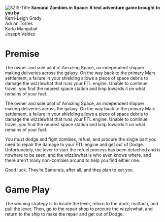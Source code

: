 ![SZIS-Title](https://user-images.githubusercontent.com/24781705/130669476-9028f78b-cea1-4105-83ab-53dc5c8b90ac.png)
**Samurai Zombies in Space: A text adventure game brought to you by:**</br>
Kerri-Leigh Grady </br> Adrian Torres </br> Karlo Mangubat </br> Joseph Valdez

# Premise
<p>The owner and sole pilot of Amazing Space, an independent shipper making deliveries across the galaxy. On the way back to the primary Mars settlement, a failure in your shielding allows a piece of space debris to damage the wizzlewhat that runs your FTL engine. Unable to continue travel, you find the nearest space station and limp towards it on what remains of your fuel.</p>
<p>The owner and sole pilot of Amazing Space, an independent shipper making deliveries across the galaxy. On the way back to the primary Mars settlement, a failure in your shielding allows a piece of space debris to damage the wizzlewhat that runs your FTL engine. Unable to continue travel, you find the nearest space station and limp towards it on what remains of your fuel.</p>
<p>You must dodge and fight zombies, refuel, and procure the single part you need to repair the damage to your FTL engine and get out of Dodge. Unfortunately, the lever to start the refuel process has been detached and is nowhere to be seen, and the wizzlewhat is who even knows where, and there aren’t many non-zombies around to help you find either one.</p>
<p>Good luck. They’re Samurais, after all, and they plan to eat you.</p>

# Game Play
<p>The winning strategy is to locate the lever, return to the dock, reattach, and pull the lever. Then, go to the repair shop to procure the wizzlewhat, and return to the ship to make the repair and get out of Dodge.</p>
